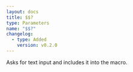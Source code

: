 ```yaml
---
layout: docs
title: $$?
type: Parameters
name: "$$?"
changelog:
  - type: Added
    version: v0.2.0
---
```

Asks for text input and includes it into the macro.
